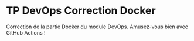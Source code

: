 # TP DevOps Correction Docker

Correction de la partie Docker du module DevOps. Amusez-vous bien avec GitHub Actions !
 